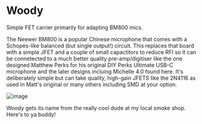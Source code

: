 # Woody
Simple FET carrier primarily for adapting BM800 mics.

The Neewer BM800 is a popular Chinese microphone that comes with a Schopes-like balanced (but single output!) circuit. This replaces that board with a simple JFET and a couple of small capactitors to reduce RFI so it can be connetected to a much better quality pre-amp/digitiser like the one designed Matthew Perks for his original DIY Perks Ultimate USB-C microphone and the later designs incluing Michelle 4.0 found here. It's deliberately simple but can take quality, high-gain JFETS like the 2N4116 as used in Matt's original or many others including SMD at your option.

![image](https://github.com/user-attachments/assets/cf352418-d6db-428b-9491-be0cf765f576)

Woody gets its name from the really cool dude at my local smoke shop. Here's to ya buddy!
